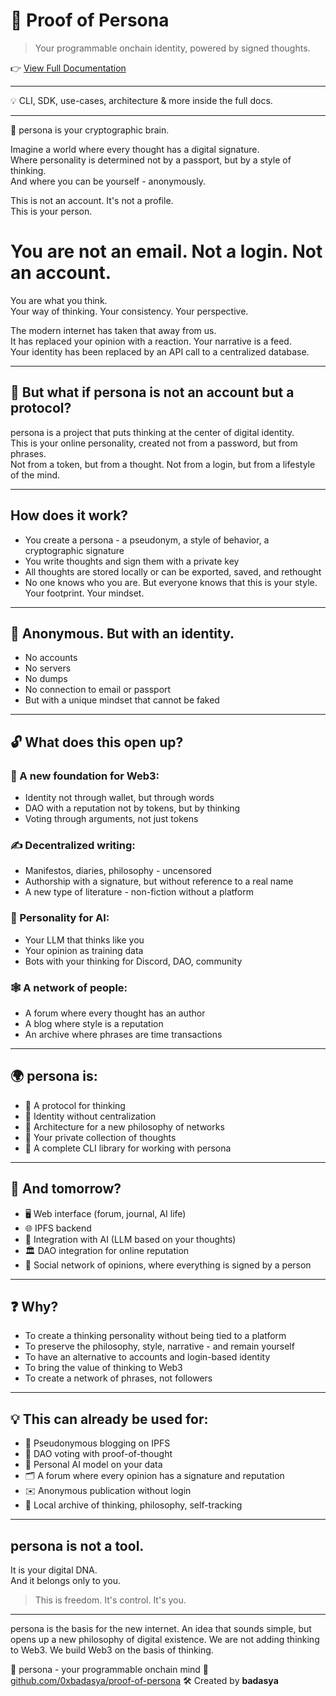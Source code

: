 # 🧬 Proof of Persona

> Your programmable onchain identity, powered by signed thoughts.

👉 [View Full Documentation](https://0xbadasya.github.io/proof-of-persona)

---

💡 CLI, SDK, use-cases, architecture & more inside the full docs.

--- 

🧬 persona is your cryptographic brain.

Imagine a world where every thought has a digital signature.  
Where personality is determined not by a passport, but by a style of thinking.  
And where you can be yourself - anonymously.

This is not an account. It's not a profile.  
This is your person.

# You are not an email. Not a login. Not an account.

You are what you think.  
Your way of thinking. Your consistency. Your perspective.

The modern internet has taken that away from us.  
It has replaced your opinion with a reaction. Your narrative is a feed.  
Your identity has been replaced by an API call to a centralized database.

---

## 🤯 But what if persona is not an account but a protocol?

persona is a project that puts thinking at the center of digital identity.  
This is your online personality, created not from a password, but from phrases.  
Not from a token, but from a thought. Not from a login, but from a lifestyle of the mind.

---

## How does it work?

- You create a persona - a pseudonym, a style of behavior, a cryptographic signature  
- You write thoughts and sign them with a private key  
- All thoughts are stored locally or can be exported, saved, and rethought  
- No one knows who you are. But everyone knows that this is your style. Your footprint. Your mindset.

---

## 🔐 Anonymous. But with an identity.

- No accounts  
- No servers  
- No dumps  
- No connection to email or passport  
- But with a unique mindset that cannot be faked

---

## 🔓 What does this open up?
### 🧱 A new foundation for Web3:
- Identity not through wallet, but through words
- DAO with a reputation not by tokens, but by thinking  
- Voting through arguments, not just tokens  

### ✍️ Decentralized writing:
- Manifestos, diaries, philosophy - uncensored  
- Authorship with a signature, but without reference to a real name  
- A new type of literature - non-fiction without a platform

### 🧠 Personality for AI:
- Your LLM that thinks like you
- Your opinion as training data  
- Bots with your thinking for Discord, DAO, community

### 🕸 A network of people:
- A forum where every thought has an author
- A blog where style is a reputation  
- An archive where phrases are time transactions

---
## 🌍 persona is:
- 🧠 A protocol for thinking  
- 🪪 Identity without centralization
- 🗿 Architecture for a new philosophy of networks
- 🔑 Your private collection of thoughts  
- 🧾 A complete CLI library for working with persona
---
## 🔮 And tomorrow?
- 🖥 Web interface (forum, journal, AI life)
- 🌐 IPFS backend
- 🧠 Integration with AI (LLM based on your thoughts)
- 🏛 DAO integration for online reputation  
- 📜 Social network of opinions, where everything is signed by a person

---

## ❓ Why?
- To create a thinking personality without being tied to a platform  
- To preserve the philosophy, style, narrative - and remain yourself  
- To have an alternative to accounts and login-based identity  
- To bring the value of thinking to Web3
- To create a network of phrases, not followers

---

## 💡 This can already be used for:

- 📖 Pseudonymous blogging on IPFS  
- 🧱 DAO voting with proof-of-thought
- 🧠 Personal AI model on your data
- 🗂 A forum where every opinion has a signature and reputation  
- ✉️ Anonymous publication without login  
- 🧾 Local archive of thinking, philosophy, self-tracking

---

## persona is not a tool.  
It is your digital DNA.  
And it belongs only to you.

> This is freedom. It's control. It's you.

---

persona is the basis for the new internet.
An idea that sounds simple, but opens up a new philosophy of digital existence.
We are not adding thinking to Web3. We build Web3 on the basis of thinking.

🧠 persona - your programmable onchain mind
🔗 [github.com/0xbadasya/proof-of-persona](https://github.com/0xbadasya/proof-of-persona)
🛠 Created by **badasya**